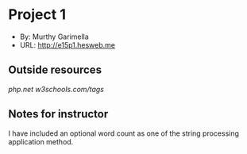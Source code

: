 # Project 1
+ By: Murthy Garimella
+ URL: http://e15p1.hesweb.me

## Outside resources
*php.net*
*w3schools.com/tags*

## Notes for instructor
I have included an optional word count as one of the string processing application method.
